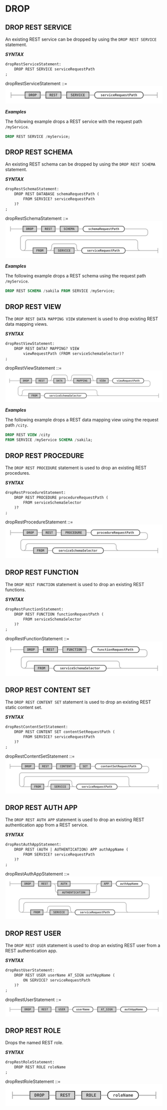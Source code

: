 <!-- Copyright (c) 2022, 2024, Oracle and/or its affiliates.

This program is free software; you can redistribute it and/or modify
it under the terms of the GNU General Public License, version 2.0,
as published by the Free Software Foundation.

This program is designed to work with certain software (including
but not limited to OpenSSL) that is licensed under separate terms, as
designated in a particular file or component or in included license
documentation.  The authors of MySQL hereby grant you an additional
permission to link the program and your derivative works with the
separately licensed software that they have either included with
the program or referenced in the documentation.

This program is distributed in the hope that it will be useful,  but
WITHOUT ANY WARRANTY; without even the implied warranty of
MERCHANTABILITY or FITNESS FOR A PARTICULAR PURPOSE.  See
the GNU General Public License, version 2.0, for more details.

You should have received a copy of the GNU General Public License
along with this program; if not, write to the Free Software Foundation, Inc.,
51 Franklin St, Fifth Floor, Boston, MA 02110-1301 USA -->

# DROP

## DROP REST SERVICE

An existing REST service can be dropped by using the `DROP REST SERVICE` statement.

**_SYNTAX_**

```antlr
dropRestServiceStatement:
    DROP REST SERVICE serviceRequestPath
;
```

dropRestServiceStatement ::=
![dropRestServiceStatement](../../images/sql/dropRestServiceStatement.svg "dropRestServiceStatement")

**_Examples_**

The following example drops a REST service with the request path `/myService`.

```sql
DROP REST SERVICE /myService;
```

## DROP REST SCHEMA

An existing REST schema can be dropped by using the `DROP REST SCHEMA` statement.

**_SYNTAX_**

```antlr
dropRestSchemaStatement:
    DROP REST DATABASE schemaRequestPath (
        FROM SERVICE? serviceRequestPath
    )?
;
```

dropRestSchemaStatement ::=
![dropRestSchemaStatement](../../images/sql/dropRestSchemaStatement.svg "dropRestSchemaStatement")

**_Examples_**

The following example drops a REST schema using the request path `/myService`.

```sql
DROP REST SCHEMA /sakila FROM SERVICE /myService;
```

## DROP REST VIEW

The `DROP REST DATA MAPPING VIEW` statement is used to drop existing REST data mapping views.

**_SYNTAX_**

```antlr
dropRestViewStatement:
    DROP REST DATA? MAPPING? VIEW
        viewRequestPath (FROM serviceSchemaSelector)?
;
```

dropRestViewStatement ::=
![dropRestViewStatement](../../images/sql/dropRestViewStatement.svg "dropRestViewStatement")

**_Examples_**

The following example drops a REST data mapping view using the request path `/city`.

```sql
DROP REST VIEW /city
FROM SERVICE /myService SCHEMA /sakila;
```

## DROP REST PROCEDURE

The `DROP REST PROCEDURE` statement is used to drop an existing REST procedures.

**_SYNTAX_**

```antlr
dropRestProcedureStatement:
    DROP REST PROCEDURE procedureRequestPath (
        FROM serviceSchemaSelector
    )?
;
```

dropRestProcedureStatement ::=
![dropRestProcedureStatement](../../images/sql/dropRestProcedureStatement.svg "dropRestProcedureStatement")

## DROP REST FUNCTION

The `DROP REST FUNCTION` statement is used to drop an existing REST functions.

**_SYNTAX_**

```antlr
dropRestFunctionStatement:
    DROP REST FUNCTION functionRequestPath (
        FROM serviceSchemaSelector
    )?
;
```

dropRestFunctionStatement ::=
![dropRestFunctionStatement](../../images/sql/dropRestFunctionStatement.svg "dropRestFunctionStatement")

## DROP REST CONTENT SET

The `DROP REST CONTENT SET` statement is used to drop an existing REST static content set.

**_SYNTAX_**

```antlr
dropRestContentSetStatement:
    DROP REST CONTENT SET contentSetRequestPath (
        FROM SERVICE? serviceRequestPath
    )?
;
```

dropRestContentSetStatement ::=
![dropRestContentSetStatement](../../images/sql/dropRestContentSetStatement.svg "dropRestContentSetStatement")

## DROP REST AUTH APP

The `DROP REST AUTH APP` statement is used to drop an existing REST authentication app from a REST service.

**_SYNTAX_**

```antlr
dropRestAuthAppStatement:
    DROP REST (AUTH | AUTHENTICATION) APP authAppName (
        FROM SERVICE? serviceRequestPath
    )?
;
```

dropRestAuthAppStatement ::=
![dropRestAuthAppStatement](../../images/sql/dropRestAuthAppStatement.svg "dropRestAuthAppStatement")

## DROP REST USER

The `DROP REST USER` statement is used to drop an existing REST user from a REST authentication app.

**_SYNTAX_**

```antlr
dropRestUserStatement:
    DROP REST USER userName AT_SIGN authAppName (
        ON SERVICE? serviceRequestPath
    )?
;
```

dropRestUserStatement ::=
![dropRestUserStatement](../../images/sql/dropRestUserStatement.svg "dropRestUserStatement")


## DROP REST ROLE

Drops the named REST role.

**_SYNTAX_**

```antlr
dropRestRoleStatement:
    DROP REST ROLE roleName
;
```

dropRestRoleStatement ::=
![dropRestRoleStatement](../../images/sql/dropRestRoleStatement.svg "dropRestRoleStatement")
